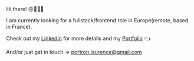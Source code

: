 Hi there! 🙃🦸🏻‍♀️

I am currently looking for a fullstack/frontend role in Europe(remote, based in France).

Check out my [Linkedin](https://www.linkedin.com/in/laurence-portron-7966b3138/) for more details and my [Portfolio](https://portfolio.laurenceportron.com/) 👈

And/or just get in touch -> portron.laurence@gmail.com
